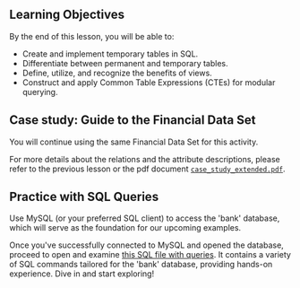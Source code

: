 <!-- # SQL Temporary tables, Views and CTEs Hands On -->

## Learning Objectives

By the end of this lesson, you will be able to:
 
- Create and implement temporary tables in SQL.
- Differentiate between permanent and temporary tables.
- Define, utilize, and recognize the benefits of views.
- Construct and apply Common Table Expressions (CTEs) for modular querying.

## Case study: Guide to the Financial Data Set

You will continue using the same Financial Data Set for this activity.

For more details about the relations and the attribute descriptions, please refer to the previous lesson or the pdf document [`case_study_extended.pdf`](https://github.com/data-bootcamp-v4/lessons/blob/main/4_sql/files_for_lessons/case_study_extended.pdf).

## Practice with SQL Queries

Use MySQL (or your preferred SQL client) to access the 'bank' database, which will serve as the foundation for our upcoming examples.

Once you've successfully connected to MySQL and opened the database, proceed to open and examine [this SQL file with queries](https://github.com/data-bootcamp-v4/lessons/blob/main/4_sql/4.5_sql_temp_tables_views_ctes.sql). It contains a variety of SQL commands tailored for the 'bank' database, providing hands-on experience. Dive in and start exploring!

